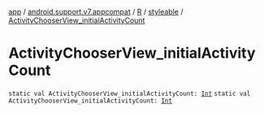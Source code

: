 [app](../../../index.md) / [android.support.v7.appcompat](../../index.md) / [R](../index.md) / [styleable](index.md) / [ActivityChooserView_initialActivityCount](.)

# ActivityChooserView_initialActivityCount

`static val ActivityChooserView_initialActivityCount: `[`Int`](https://kotlinlang.org/api/latest/jvm/stdlib/kotlin/-int/index.html)
`static val ActivityChooserView_initialActivityCount: `[`Int`](https://kotlinlang.org/api/latest/jvm/stdlib/kotlin/-int/index.html)
